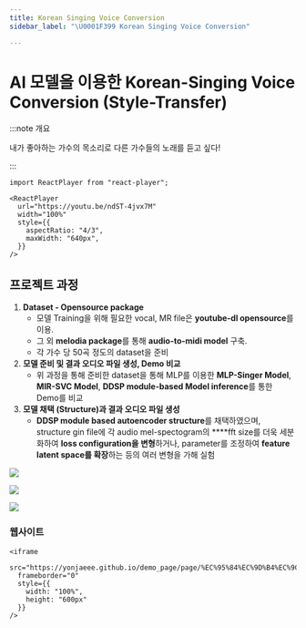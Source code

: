 ```yaml
---
title: Korean Singing Voice Conversion
sidebar_label: "\U0001F399 Korean Singing Voice Conversion"

---
```

# AI 모델을 이용한 Korean-Singing Voice Conversion (Style-Transfer)

:::note 개요

내가 좋아하는 가수의 목소리로 다른 가수들의 노래를 듣고 싶다!

:::

```mdx-code-block
import ReactPlayer from "react-player";

<ReactPlayer
  url="https://youtu.be/ndST-4jvx7M"
  width="100%"
  style={{
    aspectRatio: "4/3",
    maxWidth: "640px",
  }}
/>
```

## 프로젝트 과정

1. **Dataset - Opensource package**
   * 모델 Training을 위해 필요한 vocal, MR file은 **youtube-dl opensource**를 이용.
   * 그 외 **melodia package**를 통해 **audio-to-midi model** 구축.
   * 각 가수 당 50곡 정도의 dataset을 준비
2. **모델 준비 및 결과 오디오 파일 생성, Demo 비교**
   * 위 과정을 통해 준비한 dataset을 통해 MLP를 이용한 **MLP-Singer Model**, **MIR-SVC Model**, **DDSP module-based Model inference**를 통한 Demo를 비교
3. **모델 채택 (Structure)과 결과 오디오 파일 생성**
   * **DDSP module based autoencoder structure**를 채택하였으며, structure gin file에 각 audio mel-spectogram의 ****fft size를 더욱 세분화하여 **loss configuration을 변형**하거나, parameter를 조정하여 **feature latent space를 확장**하는 등의 여러 변형을 가해 실험

![](https://res.cloudinary.com/dr6b9c9ko/image/upload/v1666961556/conference/2021-2/Korean%20Singing%20Voice%20Conversion/singing_1_jrpc3u.png)

![](https://res.cloudinary.com/dr6b9c9ko/image/upload/v1666961554/conference/2021-2/Korean%20Singing%20Voice%20Conversion/singing_2_albs3z.png)

![](https://res.cloudinary.com/dr6b9c9ko/image/upload/v1666961562/conference/2021-2/Korean%20Singing%20Voice%20Conversion/singing_3_l3sqbf.png)

### 웹사이트

```mdx-code-block
<iframe 
  src="https://yonjaeee.github.io/demo_page/page/%EC%95%84%EC%9D%B4%EC%9C%A0.html"
  frameborder="0"
  style={{
  	width: "100%",
    height: "600px"
  }}
/>
```